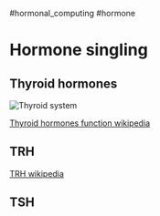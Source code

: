 #hormonal_computing 
#hormone 

# Hormone singling

## Thyroid hormones
![Thyroid system](https://upload.wikimedia.org/wikipedia/commons/thumb/d/d1/Thyroid_system.svg/330px-Thyroid_system.svg.png)

[Thyroid hormones function wikipedia](https://en.wikipedia.org/wiki/Thyroid_hormones)

## TRH
[TRH wikipedia](https://en.wikipedia.org/wiki/Thyrotropin-releasing_hormone)

## TSH

